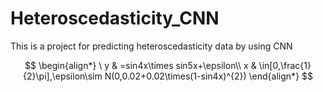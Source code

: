 # Heteroscedasticity_CNN
This is a project for predicting heteroscedasticity data by using CNN


$$
\begin{align*}
\ y & =sin4x\times sin5x+\epsilon\\
x & \in[0,\frac{1}{2}\pi],\epsilon\sim N(0,0.02+0.02\times(1-sin4x)^{2})
\end{align*}
$$
